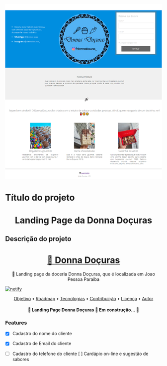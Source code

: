 ![enter image description here](https://github.com/ruancastro/landing_page_donna_docuras/blob/main/images/landingpage.png) 

# Título do projeto
<h1 align="center">Landing Page da Donna Doçuras</h1>

## Descrição do projeto


<h1 align="center">
    <a href="https://github.com/ruancastro/landing_page_donna_docuras/blob/main/images/logo.png">🔗 Donna Doçuras</a>
</h1>
<p align="center">🚀 Landing page da doceria Donna Doçuras, que é localizada em Joao Pessoa Paraíba</p>

<!-- aqui ficarão as badges -->


 [![netify](https://img.shields.io/netlify/c0404a76-9b2e-4572-930c-f2f2bb90948c)](https://donnadocuras.netlify.app/)





<p align="center">
 <a href="#objetivo">Objetivo</a> •
 <a href="#roadmap">Roadmap</a> • 
 <a href="#tecnologias">Tecnologias</a> • 
 <a href="#contribuicao">Contribuição</a> • 
 <a href="#licenc-a">Licença</a> • 
 <a href="#autor">Autor</a>
</p>

<h4 align="center"> 
	🚧  Landing Page Donna Doçuras 🚀 Em construção...  🚧
</h4>

### Features

- [x] Cadastro do nome do cliente
- [x] Cadastro de Email do cliente
- [ ] Cadastro do telefone do cliente
  [ ] Cardápio on-line e sugestão de sabores


  <!-- Se for um projeto web e estiver hospedado em algum lugar, forneça o link. Se o deploy foi feito no Netlify tem um badge para isso. -->

<!-- parei em Pré-requisitos  -->
